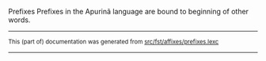 Prefixes
Prefixes in the Apurinã language are bound to beginning of other words.

* * *

<small>This (part of) documentation was generated from [src/fst/affixes/prefixes.lexc](https://github.com/giellalt/lang-apu/blob/main/src/fst/affixes/prefixes.lexc)</small>

---

